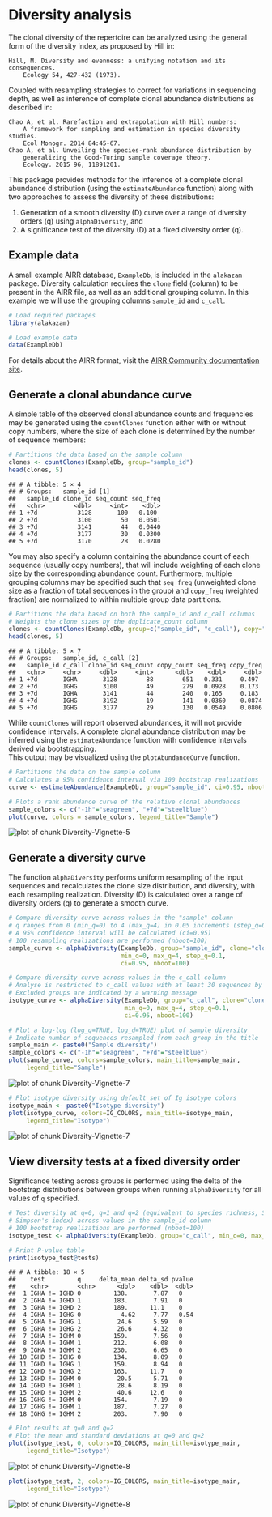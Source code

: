 # Diversity analysis

The clonal diversity of the repertoire can be analyzed using the general form
of the diversity index, as proposed by Hill in:

    Hill, M. Diversity and evenness: a unifying notation and its consequences. 
        Ecology 54, 427-432 (1973).

Coupled with resampling strategies to correct for variations in sequencing 
depth, as well as inference of complete clonal abundance distributions as 
described in:

    Chao A, et al. Rarefaction and extrapolation with Hill numbers: 
        A framework for sampling and estimation in species diversity studies. 
        Ecol Monogr. 2014 84:45-67.
    Chao A, et al. Unveiling the species-rank abundance distribution by 
        generalizing the Good-Turing sample coverage theory. 
        Ecology. 2015 96, 11891201.

This package provides methods for the inference of a complete clonal 
abundance distribution (using the `estimateAbundance` function) along with 
two approaches to assess the diversity of these distributions: 

1. Generation of a smooth diversity (D) curve over a range of diversity orders (q) 
using `alphaDiversity`, and
2. A significance test of the diversity (D) at a fixed diversity order (q).


## Example data

A small example AIRR database, `ExampleDb`, is included in the `alakazam` package. 
Diversity calculation requires the `clone` field (column) to be present in the 
AIRR file, as well as an additional grouping column. In this example we 
will use the grouping columns `sample_id` and `c_call`.


```r
# Load required packages
library(alakazam)

# Load example data
data(ExampleDb)
```

For details about the AIRR format, visit the [AIRR Community documentation site](https://docs.airr-community.org/en/stable/datarep/rearrangements.html).

## Generate a clonal abundance curve

A simple table of the observed clonal abundance counts and frequencies may be
generated using the `countClones` function either with or without copy numbers, where
the size of each clone is determined by the number of sequence members:


```r
# Partitions the data based on the sample column
clones <- countClones(ExampleDb, group="sample_id")
head(clones, 5)
```

```
## # A tibble: 5 × 4
## # Groups:   sample_id [1]
##   sample_id clone_id seq_count seq_freq
##   <chr>        <dbl>     <int>    <dbl>
## 1 +7d           3128       100   0.100 
## 2 +7d           3100        50   0.0501
## 3 +7d           3141        44   0.0440
## 4 +7d           3177        30   0.0300
## 5 +7d           3170        28   0.0280
```

You may also specify a column containing the abundance count of each sequence 
(usually copy numbers), that will include weighting of each clone size by the 
corresponding abundance count. Furthermore, multiple grouping columns may be
specified such that `seq_freq` (unweighted clone size as a fraction
of total sequences in the group) and `copy_freq` (weighted fraction) are 
normalized to within multiple group data partitions.


```r
# Partitions the data based on both the sample_id and c_call columns
# Weights the clone sizes by the duplicate_count column
clones <- countClones(ExampleDb, group=c("sample_id", "c_call"), copy="duplicate_count", clone="clone_id")
head(clones, 5)
```

```
## # A tibble: 5 × 7
## # Groups:   sample_id, c_call [2]
##   sample_id c_call clone_id seq_count copy_count seq_freq copy_freq
##   <chr>     <chr>     <dbl>     <int>      <dbl>    <dbl>     <dbl>
## 1 +7d       IGHA       3128        88        651   0.331     0.497 
## 2 +7d       IGHG       3100        49        279   0.0928    0.173 
## 3 +7d       IGHA       3141        44        240   0.165     0.183 
## 4 +7d       IGHG       3192        19        141   0.0360    0.0874
## 5 +7d       IGHG       3177        29        130   0.0549    0.0806
```

While `countClones` will report observed abundances, it will not provide confidence 
intervals. A complete clonal abundance distribution may be inferred using the 
`estimateAbundance` function with confidence intervals derived via bootstrapping.  
This output may be visualized using the `plotAbundanceCurve` function.


```r
# Partitions the data on the sample column
# Calculates a 95% confidence interval via 100 bootstrap realizations
curve <- estimateAbundance(ExampleDb, group="sample_id", ci=0.95, nboot=100, clone="clone_id")
```


```r
# Plots a rank abundance curve of the relative clonal abundances
sample_colors <- c("-1h"="seagreen", "+7d"="steelblue")
plot(curve, colors = sample_colors, legend_title="Sample")
```

![plot of chunk Diversity-Vignette-5](figure/Diversity-Vignette-5-1.png)

## Generate a diversity curve

The function `alphaDiversity` performs uniform resampling of the input 
sequences and recalculates the clone size distribution, and diversity, with each 
resampling realization. Diversity (D) is calculated over a range of diversity 
orders (q) to generate a smooth curve.


```r
# Compare diversity curve across values in the "sample" column
# q ranges from 0 (min_q=0) to 4 (max_q=4) in 0.05 increments (step_q=0.05)
# A 95% confidence interval will be calculated (ci=0.95)
# 100 resampling realizations are performed (nboot=100)
sample_curve <- alphaDiversity(ExampleDb, group="sample_id", clone="clone_id",
                               min_q=0, max_q=4, step_q=0.1,
                               ci=0.95, nboot=100)

# Compare diversity curve across values in the c_call column
# Analyse is restricted to c_call values with at least 30 sequences by min_n=30
# Excluded groups are indicated by a warning message
isotype_curve <- alphaDiversity(ExampleDb, group="c_call", clone="clone_id",
                                min_q=0, max_q=4, step_q=0.1,
                                ci=0.95, nboot=100)
```


```r
# Plot a log-log (log_q=TRUE, log_d=TRUE) plot of sample diversity
# Indicate number of sequences resampled from each group in the title
sample_main <- paste0("Sample diversity")
sample_colors <- c("-1h"="seagreen", "+7d"="steelblue")
plot(sample_curve, colors=sample_colors, main_title=sample_main, 
     legend_title="Sample")
```

![plot of chunk Diversity-Vignette-7](figure/Diversity-Vignette-7-1.png)

```r
# Plot isotype diversity using default set of Ig isotype colors
isotype_main <- paste0("Isotype diversity")
plot(isotype_curve, colors=IG_COLORS, main_title=isotype_main, 
     legend_title="Isotype")
```

![plot of chunk Diversity-Vignette-7](figure/Diversity-Vignette-7-2.png)


## View diversity tests at a fixed diversity order

Significance testing across groups is performed using the delta of the bootstrap
distributions between groups when running `alphaDiversity` for all values of `q` 
specified.


```r
# Test diversity at q=0, q=1 and q=2 (equivalent to species richness, Shannon entropy, 
# Simpson's index) across values in the sample_id column
# 100 bootstrap realizations are performed (nboot=100)
isotype_test <- alphaDiversity(ExampleDb, group="c_call", min_q=0, max_q=2, step_q=1, nboot=100, clone="clone_id")

# Print P-value table
print(isotype_test@tests)
```

```
## # A tibble: 18 × 5
##    test         q     delta_mean delta_sd pvalue
##    <chr>        <chr>      <dbl>    <dbl>  <dbl>
##  1 IGHA != IGHD 0         138.       7.87   0   
##  2 IGHA != IGHD 1         183.       7.91   0   
##  3 IGHA != IGHD 2         189.      11.1    0   
##  4 IGHA != IGHG 0           4.62     7.77   0.54
##  5 IGHA != IGHG 1          24.6      5.59   0   
##  6 IGHA != IGHG 2          26.6      4.32   0   
##  7 IGHA != IGHM 0         159.       7.56   0   
##  8 IGHA != IGHM 1         212.       6.08   0   
##  9 IGHA != IGHM 2         230.       6.65   0   
## 10 IGHD != IGHG 0         134.       8.09   0   
## 11 IGHD != IGHG 1         159.       8.94   0   
## 12 IGHD != IGHG 2         163.      11.7    0   
## 13 IGHD != IGHM 0          20.5      5.71   0   
## 14 IGHD != IGHM 1          28.6      8.19   0   
## 15 IGHD != IGHM 2          40.6     12.6    0   
## 16 IGHG != IGHM 0         154.       7.19   0   
## 17 IGHG != IGHM 1         187.       7.27   0   
## 18 IGHG != IGHM 2         203.       7.90   0
```

```r
# Plot results at q=0 and q=2
# Plot the mean and standard deviations at q=0 and q=2
plot(isotype_test, 0, colors=IG_COLORS, main_title=isotype_main, 
     legend_title="Isotype")
```

![plot of chunk Diversity-Vignette-8](figure/Diversity-Vignette-8-1.png)

```r
plot(isotype_test, 2, colors=IG_COLORS, main_title=isotype_main, 
     legend_title="Isotype")
```

![plot of chunk Diversity-Vignette-8](figure/Diversity-Vignette-8-2.png)
